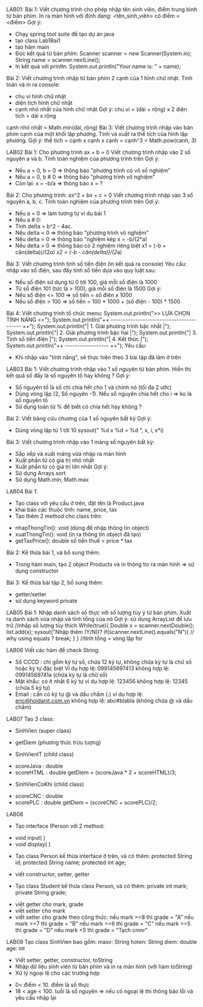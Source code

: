 LAB01:
Bài 1:
Viết chương trình cho phép nhập tên sinh viên, điểm trung bình từ bàn phím.
In ra màn hình với định dạng:
<tên_sinh_viên> có điểm = <điểm>
Gợi ý:
- Chạy spring tool suite để tạo dự án java
- tạo class Lab1Bai1
- tạo hàm main
- Đọc kết quả từ bàn phím:
Scanner scanner = new Scanner(System.in);
String name = scanner.nextLine();
- In kết quả với println:
System.out.println("Your name is: " + name);

Bài 2: Viết chương trình nhập từ bàn phím 2 cạnh của 1 hình chữ nhật.
Tính toán và in ra console:
- chu vi hình chữ nhật
- diện tích hình chữ nhật
- cạnh nhỏ nhất của hình chữ nhật
Gợi ý:
chu vi = (dài + rộng) x 2
diện tích = dài x rộng

cạnh nhỏ nhất = Math.min(dài, rộng)
Bài 3: Viết chương trình nhập vào bàn phím cạnh của một khối lập phương.
Tính và xuất ra thể tích của hình lập phương.
Gợi ý:
thể tích = cạnh x cạnh x cạnh = cạnh^3 = Math.pow(canh, 3)

LAB02
Bài 1: Cho phương trình ax + b = 0
Viết chương trình nhập vào 2 số nguyên a và b. Tính toán nghiệm của phương trình
trên
Gợi ý:
- Nếu a = 0, b = 0 => thông báo "phương trình có vô số nghiệm"
- Nếu a = 0, b # 0 => thông báo "phương trình vô nghiệm"
- Còn lại: x = -b/a => thông báo x = ?

Bài 2: Cho phương trình: ax^2 + bx + c = 0
Viết chương trình nhập vào 3 số nguyên a, b, c. Tính toán nghiệm của phương trình
trên
Gợi ý:
- Nếu a = 0 => làm tương tự ví dụ bài 1
- Nếu a # 0:
- Tính delta = b^2 - 4ac.
- Nếu delta < 0 => thông báo "phương trình vô nghiệm"
- Nếu delta = 0 => thông báo "nghiệm kép x = -b/(2*a)
- Nếu delta > 0 => thông báo có 2 nghiệm riêng biệt
x1 = (-b + căn(delta))/(2*a)
x2 = (-b - căn(delta))/(2*a)

Bài 3: Viết chương trình tính số tiền điện (in kết quả ra console)
Yêu cầu: nhập vào số điện, sau đấy tính số tiền dựa vào quy luật sau:
- Nếu số điện sử dụng từ 0 tới 100, giá mỗi số điện là 1000
- Từ số điện 101 (tức là > 100), giá mỗi số điện là 1500
Gợi ý:
- Nếu số điện <= 100 => số tiền = số điện x 1000
- Nếu số điện > 100
=> số tiền = 100 * 1000 + (số điện - 100) * 1500

Bài 4: Viết chương trình tổ chức menu:
System.out.println(">> LỰA CHỌN TÍNH NĂNG <<");
System.out.println("++ ----------------------------------------- ++");
System.out.println("| 1. Giải phương trình bậc nhất |");
System.out.println("| 2. Giải phương trình bậc hai |");
System.out.println("| 3. Tính số tiền điện |");
System.out.println("| 4. Kết thúc |");
System.out.println("++ ------------------ ++");
Yêu cầu:
- Khi nhập vào "tính năng", sẽ thực hiện theo 3 bài tập đã làm ở trên

LAB03
Bài 1: Viết chương trình nhập vào 1 số nguyên từ bàn phím. Hiển thị kết quả số đấy là số
nguyên tố hay không ?
Gợi ý:
- Số nguyên tố là số chỉ chia hết cho 1 và chính nó (tối đa 2 ước)
- Dùng vòng lặp (2, Số nguyên -1). Nếu số nguyên chia hết cho i => ko là số nguyên tố
- Sử dụng toán tử % để biết có chia hết hay không ?

Bài 2: Viết bảng cửu chương của 1 số nguyên bất kỳ
Gợi ý:
- Dùng vòng lặp từ 1 tới 10
sysout(" %d x %d = %d ", x, i, x*i)

Bài 3: Viết chương trình nhập vào 1 mảng số nguyên bất kỳ:
- Sắp xếp và xuất mảng vừa nhập ra màn hình
- Xuất phần tử có giá trị nhỏ nhất
- Xuất phần tử có giá trị lớn nhất
Gợi ý:
- Sử dụng Arrays.sort
- Sử dụng Math.min, Math.max

LAB04
Bài 1:
- Tạo class với yêu cầu ở trên, đặt tên là Product.java
- khai báo các thuộc tính: name, price, tax
- Tạo thêm 2 method cho class trên:
+ nhapThongTin(): void (dùng để nhập thông tin object)
+ xuatThongTin(): void (in ra thông tin object đã tạo)
+ getTaxPrice(): double
số tiền thuế = price * tax

Bài 2: Kế thừa bài 1, và bổ sung thêm:
- Trong hàm main, tạo 2 object Products và in thông tin ra màn hình
=> sử dụng constructor

Bài 3: Kế thừa bài tập 2, bổ sung thêm:
+ getter/setter
+ sử dụng keyword private

LAB05
Bài 1:
Nhập danh sách số thực với số lượng tùy ý từ bàn phím. Xuất ra danh sách vừa
nhập và tính tổng của nó
Gợi ý: sử dụng ArrayList<double> để lưu trữ
//nhập số lượng tùy thích
While(true){
Double x = scanner.nextDouble();
list.add(x);
sysout("Nhập thêm (Y/N))?
if(scanner.nextLine().equals("N"){ // why using equals ?
break;
} }
//tính tổng = vòng lặp for

LAB06
Viết các hàm để check String:
- Số CCCD : chỉ gồm ký tự số, chứa 12 ký tự, không chứa ký tự là chữ số hoặc ký tự đặc
biệt
Ví dụ hợp lệ: 099145697413
không hợp lệ: 09914569741a (chứa ký tự là chữ số)
- Mật khẩu: có ít nhất 6 ký tự
ví dụ hợp lệ: 123456
không hợp lệ: 12345 (chứa 5 ký tự)
- Email : cần có ký tự @ và dấu chấm (.)
ví dụ hợp lệ: eric@hoidanit.com.vn
không hợp lệ: abc#blabla (không chứa @ và dấu chấm)

LAB07
Tạo 3 class:
- SinhVien (super class)
+ getDiem (phương thức trừu tượng)
- SinhVienIT (child class)
+ scoreJava : double
+ scoreHTML : double
getDiem = (scoreJava * 2 + scoreHTML)/3;
- SinhVienCoKhi (child class)
+ scoreCNC : double
+ scorePLC : double
getDiem = (scoreCNC + scorePLC)/2;

LAB08
- Tạo interface IPerson với 2 method:
+ void input( )
+ void display( )
- Tạo class Person kế thừa interface ở trên, và có thêm:
protected String id;
protected String name;
protected int age;
+ viết constructor, setter, getter
- Tạo class Student kế thừa class Person, và có thêm:
private int mark;
private String grade;
+ viết getter cho mark, grade
+ viết setter cho mark
+ viết setter cho grade theo công thức:
nếu mark >=8 thì grade = "A"
nếu mark >=7 thì grade = "B"
nếu mark >=6 thì grade = "C"
nếu mark >=5 thì grade = "D"
nếu mark <5 thì grade = "Tạch cmnr"

LAB09
Tạo class SinhVien bao gồm:
masv: String
hoten: String
diem: double
age: int
- Viết setter, getter, constructor, toString
- Nhập dữ liệu sinh viên từ bàn phím và in ra màn hình (với hàm toString)
- Xử lý ngoại lệ cho các trường hợp
+ 0< điểm < 10. điểm là số thực
+ 18 < age < 100. tuổi là số nguyên
=> nếu có ngoại lệ thì thông báo lỗi và yêu cầu nhập lại
